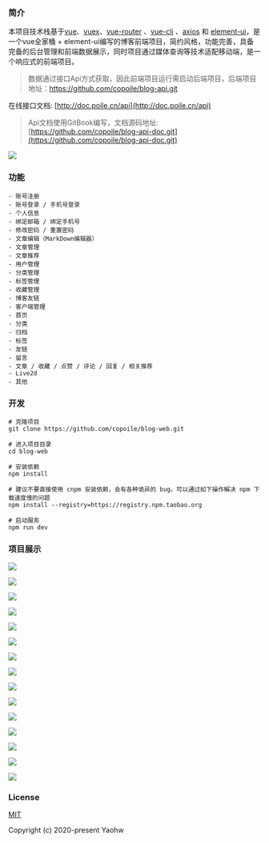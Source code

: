 ### 简介

本项目技术栈基于[vue](https://cn.vuejs.org/index.html)、[vuex](https://vuex.vuejs.org/zh-cn/)、[vue-router](https://router.vuejs.org/zh-cn/) 、[vue-cli](https://github.com/vuejs/vue-cli) 、[axios](https://github.com/axios/axios) 和 [element-ui](https://github.com/ElemeFE/element)，是一个vue全家桶 + element-ui编写的博客前端项目，简约风格，功能完善，具备完备的后台管理和前端数据展示，同时项目通过媒体查询等技术适配移动端，是一个响应式的前端项目。

> 数据通过接口Api方式获取，因此前端项目运行需启动后端项目，后端项目地址：https://github.com/copoile/blog-api.git

在线接口文档: [http://doc.poile.cn/api](http://doc.poile.cn/api)

> Api文档使用GitBook编写，文档源码地址: [https://github.com/copoile/blog-api-doc.git](https://github.com/copoile/blog-api-doc.git)

![](https://poile-img.nos-eastchina1.126.net/blog-web-images/-api-doc.png)



### 功能

``` 
- 账号注册
- 账号登录 / 手机号登录
- 个人信息
- 绑定邮箱 / 绑定手机号
- 修改密码 / 重置密码
- 文章编辑（MarkDown编辑器）
- 文章管理
- 文章推荐
- 用户管理
- 分类管理
- 标签管理
- 收藏管理
- 博客友链
- 客户端管理
- 首页
- 分类
- 归档
- 标签
- 友链
- 留言
- 文章 / 收藏 / 点赞 / 评论 / 回复 / 相关推荐
- Live2d
- 其他
```



### 开发

```
# 克隆项目
git clone https://github.com/copoile/blog-web.git

# 进入项目目录
cd blog-web

# 安装依赖
npm install

# 建议不要直接使用 cnpm 安装依赖，会有各种诡异的 bug。可以通过如下操作解决 npm 下载速度慢的问题
npm install --registry=https://registry.npm.taobao.org

# 启动服务
npm run dev
```



### 项目展示

![](https://poile-img.nos-eastchina1.126.net/blog-web-images/--index-1.png)





![](https://poile-img.nos-eastchina1.126.net/blog-web-images/--index-2.png)



![](https://poile-img.nos-eastchina1.126.net/blog-web-images/-article-1.png)



![](https://poile-img.nos-eastchina1.126.net/blog-web-images/-category.png)

![](https://poile-img.nos-eastchina1.126.net/blog-web-images/--archives.png)



![](https://poile-img.nos-eastchina1.126.net/blog-web-images/-friend-link.png)



![](https://poile-img.nos-eastchina1.126.net/blog-web-images/-tag.png)



![](https://poile-img.nos-eastchina1.126.net/blog-web-images/-message-1.png)



![](https://poile-img.nos-eastchina1.126.net/blog-web-images/-user.png)



![](https://poile-img.nos-eastchina1.126.net/blog-web-images/--article-manage.png)



![](https://poile-img.nos-eastchina1.126.net/blog-web-images/-edit.png)



![](https://poile-img.nos-eastchina1.126.net/blog-web-images/mobile/-index.png)





![](https://poile-img.nos-eastchina1.126.net/blog-web-images/mobile/-category.png)





![](https://poile-img.nos-eastchina1.126.net/blog-web-images/mobile/-article-1.png)





![](https://poile-img.nos-eastchina1.126.net/blog-web-images/mobile/-user.png)



### License

[MIT](https://github.com/copoile/blog-web/blob/master/LICENSE)

Copyright (c) 2020-present Yaohw

